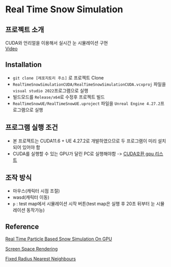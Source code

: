 # Real Time Snow Simulation

## 프로젝트 소개
CUDA와 언리얼을 이용해서 실시간 눈 시뮬레이션 구현  
[Video](https://youtu.be/WKR_IzxdXCM)

## Installation
* `git clone [레포지토리 주소]` 로 프로젝트 Clone
* `RealTimeSnowSimulationCUDA/RealTimeSnowSimulationCUDA.vcxproj` 파일을 `visual studio 2022`프로그램으로 실행
* 빌드모드를 `Release/x64`로 수정후 프로젝트 빌드
* `RealTimeSnowUE/RealTimeSnowUE.uproject` 파일을 `Unreal Engine 4.27.2`프로그램으로 실행  

## 프로그램 실행 조건
* 본 프로젝트는 CUDA11.6 + UE 4.27.2로 개발하였으므로 두 프로그램이 미리 설치되어 있어야 함
* CUDA를 실행할 수 있는 GPU가 달린 PC로 실행해야함 -> [CUDA호환 gpu 리스트](https://developer.nvidia.com/cuda-gpus#compute)  


## 조작 방식
* 마우스(캐릭터 시점 조절)
* wasd(캐릭터 이동)
* `p` : test map에서 시뮬레이션 시작 버튼(test map은 실행 후 20초 뒤부터 눈 시뮬레이션 동작가능)


## Reference
[Real Time Particle Based Snow Simulation On GPU](https://www.diva-portal.org/smash/get/diva2:1320769/FULLTEXT01.pdf)  

[Screen Space Rendering](https://developer.download.nvidia.com/presentations/2010/gdc/Direct3D_Effects.pdf)  

[Fixed Radius Nearest Neighbours](https://on-demand.gputechconf.com/gtc/2014/presentations/S4117-fast-fixed-radius-nearest-neighbor-gpu.pdf)  
